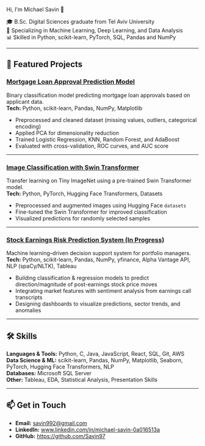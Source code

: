 Hi, I'm Michael Savin 👋

🎓 B.Sc. Digital Sciences graduate from Tel Aviv University  
🤖 Specializing in Machine Learning, Deep Learning, and Data Analysis  
📊 Skilled in Python, scikit-learn, PyTorch, SQL, Pandas and NumPy

---

## 🚀 Featured Projects

### [Mortgage Loan Approval Prediction Model](https://github.com/Savin97/Mortgage-Loan-Approval-Prediction-Model)
Binary classification model predicting mortgage loan approvals based on applicant data.  
**Tech:** Python, scikit-learn, Pandas, NumPy, Matplotlib  
- Preprocessed and cleaned dataset (missing values, outliers, categorical encoding)  
- Applied PCA for dimensionality reduction  
- Trained Logistic Regression, KNN, Random Forest, and AdaBoost  
- Evaluated with cross-validation, ROC curves, and AUC score  

---

### [Image Classification with Swin Transformer](https://github.com/Savin97/Swin-Transformer-Image-Classification)
Transfer learning on Tiny ImageNet using a pre-trained Swin Transformer model.  
**Tech:** Python, PyTorch, Hugging Face Transformers, Datasets  
- Preprocessed and augmented images using Hugging Face `datasets`  
- Fine-tuned the Swin Transformer for improved classification  
- Visualized predictions for randomly selected samples  

---

### [Stock Earnings Risk Prediction System (In Progress)](https://github.com/Savin97/Stock-Earnings-Risk-Prediction)
Machine learning–driven decision support system for portfolio managers.  
**Tech:** Python, scikit-learn, Pandas, NumPy, yfinance, Alpha Vantage API, NLP (spaCy/NLTK), Tableau  
- Building classification & regression models to predict direction/magnitude of post-earnings stock price moves  
- Integrating market features with sentiment analysis from earnings call transcripts  
- Designing dashboards to visualize predictions, sector trends, and anomalies  

---

## 🛠 Skills
**Languages & Tools:** Python, C, Java, JavaScript, React, SQL, Git, AWS  
**Data Science & ML:** scikit-learn, Pandas, NumPy, Matplotlib, Seaborn, PyTorch, Hugging Face Transformers, NLP  
**Databases:** Microsoft SQL Server  
**Other:** Tableau, EDA, Statistical Analysis, Presentation Skills  

---

## 📫 Get in Touch
- **Email:** savin992@gmail.com
- **LinkedIn:** www.linkedin.com/in/michael-savin-0a016513a
- **GitHub:** https://github.com/Savin97
